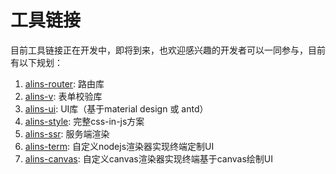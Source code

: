 <!--
 * @Author: chenzhongsheng
 * @Date: 2023-09-17 16:33:22
 * @Description: Coding something
-->
# 工具链接

目前工具链接正在开发中，即将到来，也欢迎感兴趣的开发者可以一同参与，目前有以下规划：

1. [alins-router](https://github.com/alinsjs/alins-router): 路由库
2. [alins-v](https://github.com/alinsjs/alins-v): 表单校验库
3. [alins-ui](https://github.com/alinsjs/alins-ui): UI库（基于material design 或 antd）
4. [alins-style](https://github.com/alinsjs/alins-style): 完整css-in-js方案
5. [alins-ssr](https://github.com/alinsjs/alins-ssr): 服务端渲染
6. [alins-term](https://github.com/alinsjs/alins-term): 自定义nodejs渲染器实现终端定制UI
7. [alins-canvas](https://github.com/alinsjs/alins-term): 自定义canvas渲染器实现终端基于canvas绘制UI